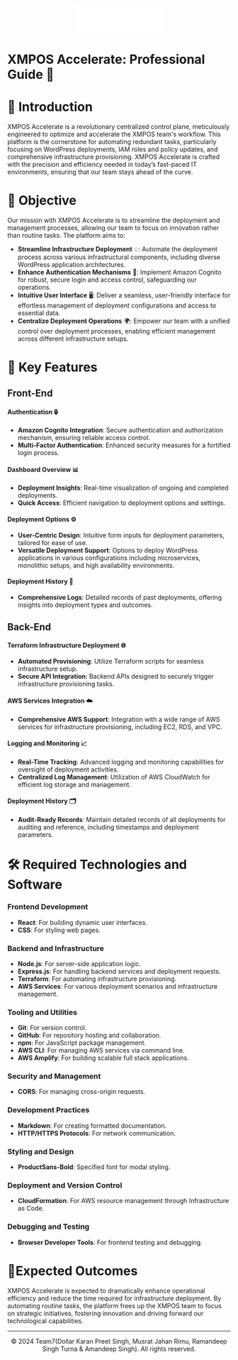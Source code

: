 
# <p align="center"> <img src="/XMOPS-White.svg" alt="XMOPS-Accelerate Logo" width="200" /> </p>

# XMPOS Accelerate: Professional Guide 📘

## <h1>🌟 Introduction </h1>

XMPOS Accelerate is a revolutionary centralized control plane, meticulously engineered to optimize and accelerate the XMPOS team's workflow. This platform is the cornerstone for automating redundant tasks, particularly focusing on WordPress deployments, IAM roles and policy updates, and comprehensive infrastructure provisioning. XMPOS Accelerate is crafted with the precision and efficiency needed in today’s fast-paced IT environments, ensuring that our team stays ahead of the curve.

## <h1>🎯 Objective </h1>

Our mission with XMPOS Accelerate is to streamline the deployment and management processes, allowing our team to focus on innovation rather than routine tasks. The platform aims to:

- **Streamline Infrastructure Deployment** 💡: Automate the deployment process across various infrastructural components, including diverse WordPress application architectures.
- **Enhance Authentication Mechanisms** 🔐: Implement Amazon Cognito for robust, secure login and access control, safeguarding our operations.
- **Intuitive User Interface** 🖥️: Deliver a seamless, user-friendly interface for effortless management of deployment configurations and access to essential data.
- **Centralize Deployment Operations** 🌍: Empower our team with a unified control over deployment processes, enabling efficient management across different infrastructure setups.

## <h1>🔑 Key Features </h1>

### <h2>Front-End</h2>

#### Authentication 🔒

- **Amazon Cognito Integration**: Secure authentication and authorization mechanism, ensuring reliable access control.
- **Multi-Factor Authentication**: Enhanced security measures for a fortified login process.

#### Dashboard Overview 📊

- **Deployment Insights**: Real-time visualization of ongoing and completed deployments.
- **Quick Access**: Efficient navigation to deployment options and settings.

#### Deployment Options ⚙️

- **User-Centric Design**: Intuitive form inputs for deployment parameters, tailored for ease of use.
- **Versatile Deployment Support**: Options to deploy WordPress applications in various configurations including microservices, monolithic setups, and high availability environments.

#### Deployment History 📜

- **Comprehensive Logs**: Detailed records of past deployments, offering insights into deployment types and outcomes.

## Back-End

#### Terraform Infrastructure Deployment 🌐

- **Automated Provisioning**: Utilize Terraform scripts for seamless infrastructure setup.
- **Secure API Integration**: Backend APIs designed to securely trigger infrastructure provisioning tasks.

#### AWS Services Integration ☁️

- **Comprehensive AWS Support**: Integration with a wide range of AWS services for infrastructure provisioning, including EC2, RDS, and VPC.

#### Logging and Monitoring 📈

- **Real-Time Tracking**: Advanced logging and monitoring capabilities for oversight of deployment activities.
- **Centralized Log Management**: Utilization of AWS CloudWatch for efficient log storage and management.

#### Deployment History 🗂️

- **Audit-Ready Records**: Maintain detailed records of all deployments for auditing and reference, including timestamps and deployment parameters.

## <h1>🛠️ Required Technologies and Software </h1>

### Frontend Development

- **React**: For building dynamic user interfaces.
- **CSS**: For styling web pages.

### Backend and Infrastructure

- **Node.js**: For server-side application logic.
- **Express.js**: For handling backend services and deployment requests.
- **Terraform**: For automating infrastructure provisioning.
- **AWS Services**: For various deployment scenarios and infrastructure management.

### Tooling and Utilities

- **Git**: For version control.
- **GitHub**: For repository hosting and collaboration.
- **npm**: For JavaScript package management.
- **AWS CLI**: For managing AWS services via command line.
- **AWS Amplify**: For building scalable full stack applications.

### Security and Management

- **CORS**: For managing cross-origin requests.

### Development Practices

- **Markdown**: For creating formatted documentation.
- **HTTP/HTTPS Protocols**: For network communication.

### Styling and Design

- **ProductSans-Bold**: Specified font for modal styling.

### Deployment and Version Control

- **CloudFormation**: For AWS resource management through Infrastructure as Code.

### Debugging and Testing

- **Browser Developer Tools**: For frontend testing and debugging.

## <h1>🚀Expected Outcomes </h1>

XMPOS Accelerate is expected to dramatically enhance operational efficiency and reduce the time required for infrastructure deployment. By automating routine tasks, the platform frees up the XMPOS team to focus on strategic initiatives, fostering innovation and driving forward our technological capabilities.

---

<p align="center">© 2024 Team7(Dollar Karan Preet Singh, Musrat Jahan Rimu, Ramandeep Singh Turna & Amandeep Singh). All rights reserved.</p>
